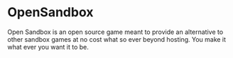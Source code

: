 # OpenSandbox
Open Sandbox is an open source game meant to provide an alternative to other sandbox games at no cost what so ever beyond hosting. You make it what ever you want it to be.
